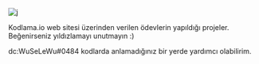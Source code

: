 ![j](https://user-images.githubusercontent.com/91565862/195398558-adc2ae86-5f3f-446b-aa27-8184958f194b.png)
            
Kodlama.io web sitesi üzerinden verilen ödevlerin yapıldığı projeler.
Beğenirseniz yıldızlamayı unutmayın :)

dc:WuSeLeWu#0484 kodlarda anlamadığınız bir yerde yardımcı olabilirim.

